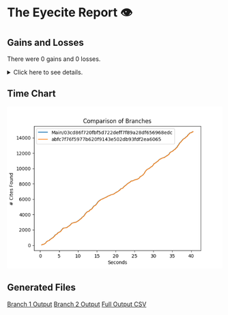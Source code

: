 # The Eyecite Report :eye:



Gains and Losses
---------
There were 0 gains and 0 losses.

<details>
<summary>Click here to see details.</summary>

|     id     |  Gain  |  Loss  |
| ---------- | ------ | ------ |


</details>



Time Chart
---------

![image](https://raw.githubusercontent.com/freelawproject/eyecite/artifacts/197/results/chart.png)


Generated Files
---------

[Branch 1 Output](https://raw.githubusercontent.com/freelawproject/eyecite/artifacts/197/results/03cd86f720fbf5d722deff7f89a28df656968edc.json)
[Branch 2 Output](https://raw.githubusercontent.com/freelawproject/eyecite/artifacts/197/results/abfc7f76f5977b620f9143e502db93fdf2ea6065.json)
[Full Output CSV ](https://raw.githubusercontent.com/freelawproject/eyecite/artifacts/197/results/output.csv)
